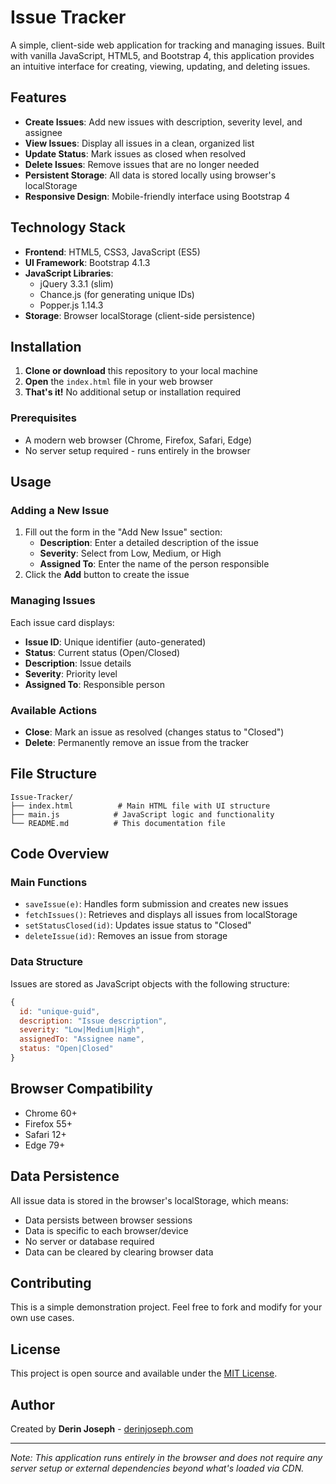 # Issue Tracker

A simple, client-side web application for tracking and managing issues. Built with vanilla JavaScript, HTML5, and Bootstrap 4, this application provides an intuitive interface for creating, viewing, updating, and deleting issues.

## Features

- **Create Issues**: Add new issues with description, severity level, and assignee
- **View Issues**: Display all issues in a clean, organized list
- **Update Status**: Mark issues as closed when resolved
- **Delete Issues**: Remove issues that are no longer needed
- **Persistent Storage**: All data is stored locally using browser's localStorage
- **Responsive Design**: Mobile-friendly interface using Bootstrap 4

## Technology Stack

- **Frontend**: HTML5, CSS3, JavaScript (ES5)
- **UI Framework**: Bootstrap 4.1.3
- **JavaScript Libraries**:
  - jQuery 3.3.1 (slim)
  - Chance.js (for generating unique IDs)
  - Popper.js 1.14.3
- **Storage**: Browser localStorage (client-side persistence)

## Installation

1. **Clone or download** this repository to your local machine
2. **Open** the `index.html` file in your web browser
3. **That's it!** No additional setup or installation required

### Prerequisites

- A modern web browser (Chrome, Firefox, Safari, Edge)
- No server setup required - runs entirely in the browser

## Usage

### Adding a New Issue

1. Fill out the form in the "Add New Issue" section:
   - **Description**: Enter a detailed description of the issue
   - **Severity**: Select from Low, Medium, or High
   - **Assigned To**: Enter the name of the person responsible
2. Click the **Add** button to create the issue

### Managing Issues

Each issue card displays:

- **Issue ID**: Unique identifier (auto-generated)
- **Status**: Current status (Open/Closed)
- **Description**: Issue details
- **Severity**: Priority level
- **Assigned To**: Responsible person

### Available Actions

- **Close**: Mark an issue as resolved (changes status to "Closed")
- **Delete**: Permanently remove an issue from the tracker

## File Structure

```
Issue-Tracker/
├── index.html          # Main HTML file with UI structure
├── main.js            # JavaScript logic and functionality
└── README.md          # This documentation file
```

## Code Overview

### Main Functions

- `saveIssue(e)`: Handles form submission and creates new issues
- `fetchIssues()`: Retrieves and displays all issues from localStorage
- `setStatusClosed(id)`: Updates issue status to "Closed"
- `deleteIssue(id)`: Removes an issue from storage

### Data Structure

Issues are stored as JavaScript objects with the following structure:

```javascript
{
  id: "unique-guid",
  description: "Issue description",
  severity: "Low|Medium|High",
  assignedTo: "Assignee name",
  status: "Open|Closed"
}
```

## Browser Compatibility

- Chrome 60+
- Firefox 55+
- Safari 12+
- Edge 79+

## Data Persistence

All issue data is stored in the browser's localStorage, which means:

- Data persists between browser sessions
- Data is specific to each browser/device
- No server or database required
- Data can be cleared by clearing browser data

## Contributing

This is a simple demonstration project. Feel free to fork and modify for your own use cases.

## License

This project is open source and available under the [MIT License](LICENSE).

## Author

Created by **Derin Joseph** - [derinjoseph.com](https://derinjoseph.com)

---

_Note: This application runs entirely in the browser and does not require any server setup or external dependencies beyond what's loaded via CDN._
